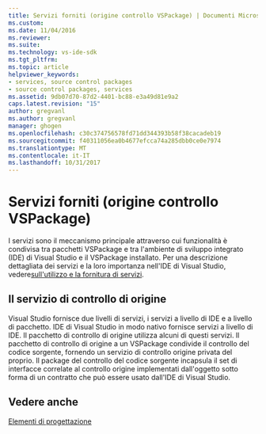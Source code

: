```yaml
---
title: Servizi forniti (origine controllo VSPackage) | Documenti Microsoft
ms.custom: 
ms.date: 11/04/2016
ms.reviewer: 
ms.suite: 
ms.technology: vs-ide-sdk
ms.tgt_pltfrm: 
ms.topic: article
helpviewer_keywords:
- services, source control packages
- source control packages, services
ms.assetid: 9db07d70-87d2-4401-bc88-e3a49d81e9a2
caps.latest.revision: "15"
author: gregvanl
ms.author: gregvanl
manager: ghogen
ms.openlocfilehash: c30c374756578fd71dd344393b58f38cacadeb19
ms.sourcegitcommit: f40311056ea0b4677efcca74a285dbb0ce0e7974
ms.translationtype: MT
ms.contentlocale: it-IT
ms.lasthandoff: 10/31/2017
---
```

# <a name="services-provided-source-control-vspackage"></a>Servizi forniti (origine controllo VSPackage)
I servizi sono il meccanismo principale attraverso cui funzionalità è condivisa tra pacchetti VSPackage e tra l'ambiente di sviluppo integrato (IDE) di Visual Studio e il VSPackage installato. Per una descrizione dettagliata dei servizi e la loro importanza nell'IDE di Visual Studio, vedere[sull'utilizzo e la fornitura di servizi](../../extensibility/using-and-providing-services.md).  
  
## <a name="the-source-control-service"></a>Il servizio di controllo di origine  
 Visual Studio fornisce due livelli di servizi, i servizi a livello di IDE e a livello di pacchetto. IDE di Visual Studio in modo nativo fornisce servizi a livello di IDE. Il pacchetto di controllo di origine utilizza alcuni di questi servizi. Il pacchetto di controllo di origine a un VSPackage condivide il controllo del codice sorgente, fornendo un servizio di controllo origine privata del proprio. Il package del controllo del codice sorgente incapsula il set di interfacce correlate al controllo origine implementati dall'oggetto sotto forma di un contratto che può essere usato dall'IDE di Visual Studio.  
  
## <a name="see-also"></a>Vedere anche  
 [Elementi di progettazione](../../extensibility/internals/source-control-vspackage-design-elements.md)